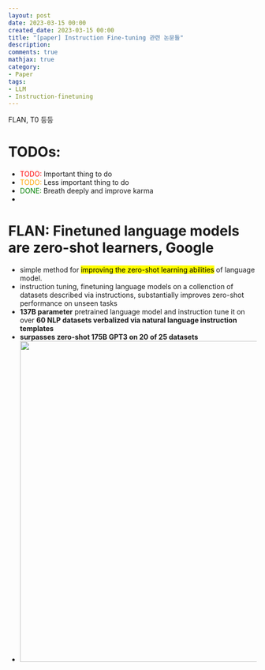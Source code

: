 ```yaml
---
layout: post
date: 2023-03-15 00:00
created_date: 2023-03-15 00:00
title: "[paper] Instruction Fine-tuning 관련 논문들"
description:
comments: true
mathjax: true
category:
- Paper
tags:
- LLM
- Instruction-finetuning
---
```


FLAN, T0 등등

<!--more-->

<style>
r { color: Red }
o { color: Orange }
g { color: Green }
</style>


# TODOs:

- <r>TODO:</r> Important thing to do
- <o>TODO:</o> Less important thing to do
- <g>DONE:</g> Breath deeply and improve karma
- 
# FLAN: Finetuned language models are zero-shot learners, Google
- simple method for <mark>improving the zero-shot learning abilities</mark> of language model.
- instruction tuning, finetuning language models on a collenction of datasets described via instructions, substantially improves zero-shot performance on unseen tasks
- **137B parameter** pretrained language model and instruction tune it on over **60 NLP datasets verbalized via natural language instruction templates**
- **surpasses zero-shot 175B GPT3 on 20 of 25 datasets**
- <img src='https://user-images.githubusercontent.com/18374514/225216017-f87e0bf9-453e-46a5-9774-3fe85074a2fd.png' width=650>

